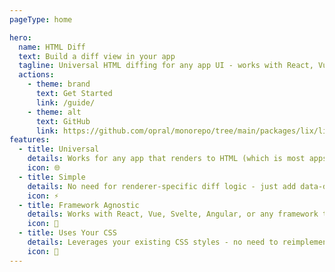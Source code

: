 ```yaml
---
pageType: home

hero:
  name: HTML Diff
  text: Build a diff view in your app
  tagline: Universal HTML diffing for any app UI - works with React, Vue, Svelte, Angular, and more
  actions:
    - theme: brand
      text: Get Started
      link: /guide/
    - theme: alt
      text: GitHub
      link: https://github.com/opral/monorepo/tree/main/packages/lix/lix-html-diff
features:
  - title: Universal
    details: Works for any app that renders to HTML (which is most apps!) using the "HTML trick"
    icon: 🌐
  - title: Simple
    details: No need for renderer-specific diff logic - just add data-diff-key attributes
    icon: ⚡
  - title: Framework Agnostic
    details: Works with React, Vue, Svelte, Angular, or any framework that renders HTML
    icon: 🔧
  - title: Uses Your CSS
    details: Leverages your existing CSS styles - no need to reimplement styling logic
    icon: 🎨
---
```

